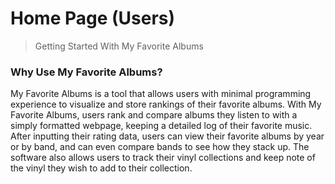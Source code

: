 # <a id="home-page-end-users"></a> Home Page (Users)

> Getting Started With My Favorite Albums

### Why Use My Favorite Albums?

My Favorite Albums is a tool that allows users with minimal programming experience to visualize and store rankings of their favorite albums. With My Favorite Albums, users rank and compare albums they listen to with a simply formatted webpage, keeping a detailed log of their favorite music. After inputting their rating data, users can view their favorite albums by year or by band, and can even compare bands to see how they stack up. The software also allows users to track their vinyl collections and keep note of the vinyl they wish to add to their collection. 

